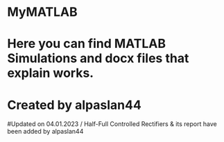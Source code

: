 # MyMATLAB
# Here you can find MATLAB Simulations and docx files that explain works.
# Created by alpaslan44

#Updated on 04.01.2023 / Half-Full Controlled Rectifiers & its report have been added by alpaslan44